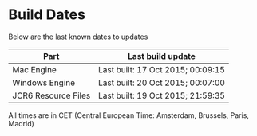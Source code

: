 # Build Dates

Below are the last known dates to updates

Part | Last build update
-----|-----
Mac Engine | Last built: 17 Oct 2015; 00:09:15
Windows Engine | Last built: 20 Oct 2015; 00:07:00
JCR6 Resource Files | Last built: 19 Oct 2015; 21:59:35
All times are in CET (Central European Time: Amsterdam, Brussels, Paris, Madrid)



